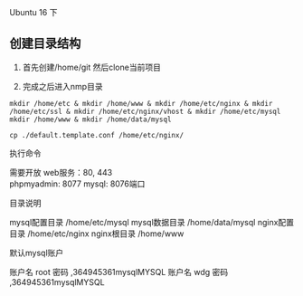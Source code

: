 Ubuntu 16 下

## 创建目录结构

1. 首先创建/home/git 然后clone当前项目 

2. 完成之后进入nmp目录

```
mkdir /home/etc & mkdir /home/www & mkdir /home/etc/nginx & mkdir /home/etc/ssl & mkdir /home/etc/nginx/vhost & mkdir /home/etc/mysql
mkdir /home/www & mkdir /home/data/mysql
```

```
cp ./default.template.conf /home/etc/nginx/
```

执行命令


需要开放
web服务：80, 443   
phpmyadmin: 8077
mysql: 8076端口

目录说明

mysql配置目录 /home/etc/mysql
mysql数据目录 /home/data/mysql
nginx配置目录 /home/etc/nginx
nginx根目录 /home/www

默认mysql账户

账户名 root 密码 ,364945361mysqlMYSQL
账户名 wdg 密码 ,364945361mysqlMYSQL
